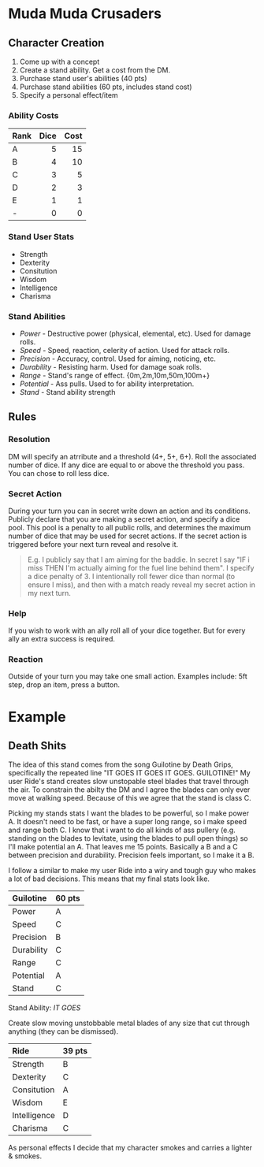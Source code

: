 # Muda Muda Crusaders

## Character Creation

1. Come up with a concept
1. Create a stand ability. Get a cost from the DM.
1. Purchase stand user's abilities (40 pts)
1. Purchase stand abilities (60 pts, includes stand cost)
1. Specify a personal effect/item

### Ability Costs

|Rank|Dice|Cost|
|:-|-:|-:|
|A|5|15|
|B|4|10|
|C|3|5|
|D|2|3|
|E|1|1|
|-|0|0|

### Stand User Stats

- Strength
- Dexterity
- Consitution
- Wisdom
- Intelligence
- Charisma

### Stand Abilities

- *Power* - Destructive power (physical, elemental, etc). Used for damage rolls.
- *Speed* - Speed, reaction, celerity of action. Used for attack rolls.
- *Precision* - Accuracy, control. Used for aiming, noticing, etc.
- *Durability* - Resisting harm. Used for damage soak rolls.
- *Range* - Stand's range of effect. {0m,2m,10m,50m,100m+}
- *Potential* - Ass pulls. Used to for ability interpretation.
- *Stand* - Stand ability strength

## Rules

### Resolution

DM will specify an atrribute and a threshold (4+, 5+, 6+). Roll the associated number of dice. If any dice are equal to or above the threshold you pass. You can chose to roll less dice.

### Secret Action

During your turn you can in secret write down an action and its conditions. Publicly declare that you are making a secret action, and specify a dice pool. This pool is a penalty to all public rolls, and determines the maximum number of dice that may be used for secret actions. If the secret action is triggered before your next turn reveal and resolve it.

> E.g. I publicly say that I am aiming for the baddie. In secret I say "IF i miss THEN I'm actually aiming for the fuel line behind them". I specify a dice penalty of 3. I intentionally roll fewer dice than normal (to ensure I miss), and then with a match ready reveal my secret action in my next turn.

### Help

If you wish to work with an ally roll all of your dice together. But for every ally an extra success is required.

### Reaction

Outside of your turn you may take one small action. Examples include: 5ft step, drop an item, press a button.



# Example

## Death Shits

The idea of this stand comes from the song Guilotine by Death Grips, specifically the repeated line "IT GOES IT GOES IT GOES. GUILOTINE!"
My user Ride's stand creates slow unstopable steel blades that travel through the air. To constrain the abilty the DM and I agree the blades can only ever move at walking speed. Because of this we agree that the stand is class C.

Picking my stands stats I want the blades to be powerful, so I make power A. It doesn't need to be fast, or have a super long range, so i make speed and range both C. I know that i want to do all kinds of ass pullery (e.g. standing on the blades to levitate, using the blades to pull open things) so I'll make potential an A. That leaves me 15 points. Basically a B and a C between precision and durability. Precision feels important, so I make it a B.

I follow a similar to make my user Ride into a wiry and tough guy who makes a lot of bad decisions. This means that my final stats look like.

|Guilotine|60 pts|
|:-|:-|
|Power|A|
|Speed|C|
|Precision|B|
|Durability|C|
|Range|C|
|Potential|A|
|Stand|C|

Stand Ability: *IT GOES*

Create slow moving unstobbable metal blades of any size that cut through anything (they can be dismissed).

|Ride|39 pts|
|:-|:-|
|Strength|B|
|Dexterity|C|
|Consitution|A|
|Wisdom|E|
|Intelligence|D|
|Charisma|C|



As personal effects I decide that my character smokes and carries a lighter & smokes.

